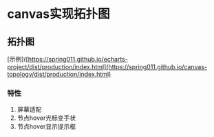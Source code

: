 # canvas实现拓扑图
## 拓扑图
[示例]([https://spring011.github.io/echarts-project/dist/production/index.html](https://spring011.github.io/canvas-topology/dist/production/index.html)
### 特性
1. 屏幕适配
2. 节点hover光标变手状
3. 节点hover显示提示框


